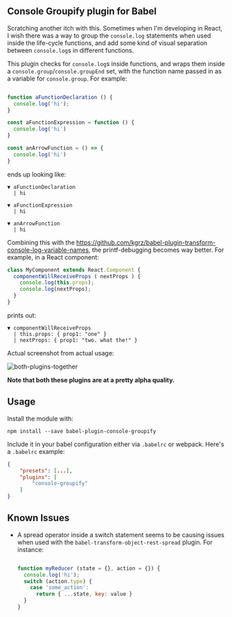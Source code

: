 Console Groupify plugin for Babel
---------------------------------


Scratching another itch with this. Sometimes when I'm developing in
React, I wish there was a way to group the `console.log` statements when
used inside the life-cycle functions, and add some kind of visual
separation between `console.log`s in different functions.

This plugin checks for `console.log`s inside functions, and wraps them
inside a `console.group`/`console.groupEnd` set, with the function name
passed in as a variable for `console.group`. For example:

```javascript

function aFunctionDeclaration () {
  console.log('hi');
}

const aFunctionExpression = function () {
  console.log('hi')
}

const anArrowFunction = () => {
  console.log('hi')
}

```

ends up looking like:


```
▼ aFunctionDeclaration
  | hi

▼ aFunctionExpression
  | hi

▼ anArrowFunction
  | hi
```


Combining this with the
https://github.com/kgrz/babel-plugin-transform-console-log-variable-names,
the printf-debugging becomes way better. For example, in a React
component:


```javascript
class MyComponent extends React.Component {
  componentWillReceiveProps ( nextProps ) {
    console.log(this.props);
    console.log(nextProps);
  }
}
```

prints out:

```
▼ componentWillReceiveProps
  | this.props: { prop1: "one" }
  | nextProps: { prop1: "two. what the!" }

```


Actual screenshot from actual usage:

![both-plugins-together](https://user-images.githubusercontent.com/400299/31451006-90ae7798-aec8-11e7-8ca1-83bada8343f9.png)

**Note that both these plugins are at a pretty alpha quality.**



Usage
-----

Install the module with:

```
npm install --save babel-plugin-console-groupify
```

Include it in your babel configuration either via `.babelrc` or webpack.
Here's a `.babelrc` example:

```json
{
	"presets": [...],
	"plugins": [
		"console-groupify"
	]
}
```

Known Issues
------------

* A spread operator inside a switch statement seems to be causing issues
  when used with the `babel-transform-object-rest-spread` plugin. For
  instance:

  ```javascript

  function myReducer (state = {}, action = {}) {
    console.log('hi');
    switch (action.type) {
      case 'some_action':
        return { ...state, key: value }
    }
  }
  ```
